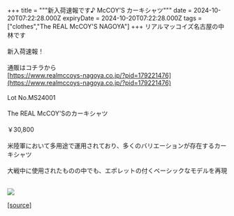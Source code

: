 +++
title = """新入荷速報です♪ McCOY'S カーキシャツ"""
date = 2024-10-20T07:22:28.000Z
expiryDate = 2024-10-20T07:22:28.000Z
tags = ["clothes","The REAL McCOY'S NAGOYA"]
+++
リアルマッコイズ名古屋の中林です  
   
新入荷速報！  
   
通販はコチラから  
[https://www.realmccoys-nagoya.co.jp/?pid=179221476](https://www.realmccoys-nagoya.co.jp/?pid=179221476)  
   
Lot No.MS24001  
   
The REAL McCOY'Sのカーキシャツ  
   
￥30,800  
   
米陸軍において多用途で運用されており、多くのバリエーションが存在するカーキシャツ  
   
大戦中に使用されたものの中でも、エポレットの付くベーシックなモデルを再現  
 

[![](https://stat.ameba.jp/user_images/20241020/16/realmccoy-nagoya/a4/90/j/o1000100015500162303.jpg)](https://www.realmccoys-nagoya.co.jp/?pid=179221476)

[[source]](https://ameblo.jp/realmccoy-nagoya/entry-12871977765.html)
